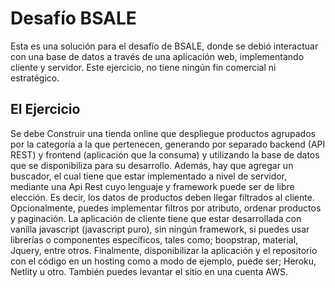 # Desafío BSALE

Esta es una solución para el desafío de BSALE, donde se debió interactuar con una base de datos a través de una aplicación web, implementando cliente y servidor.
Este ejercicio, no tiene ningún fin comercial ni estratégico.

## El Ejercicio
Se debe Construir una tienda online que despliegue productos agrupados por la categoría a la que pertenecen, generando por separado backend (API REST) y frontend
(aplicación que la consuma) y utilizando la base de datos que se disponibiliza para su desarrollo.
Además, hay que agregar un buscador, el cual tiene que estar implementado a nivel de servidor, mediante una Api Rest cuyo lenguaje y framework puede ser de libre 
elección. Es decir, los datos de productos deben llegar filtrados al cliente.
Opcionalmente, puedes implementar filtros por atributo, ordenar productos y paginación.
La aplicación de cliente tiene que estar desarrollada con vanilla javascript (javascript puro), sin ningún framework, si puedes usar librerías o componentes específicos,
tales como; boopstrap, material, Jquery, entre otros.
Finalmente, disponibilizar la aplicación y el repositorio con el código en un hosting como a modo de ejemplo, puede ser; Heroku, Netlity u otro. También puedes levantar 
el sitio en una cuenta AWS.

